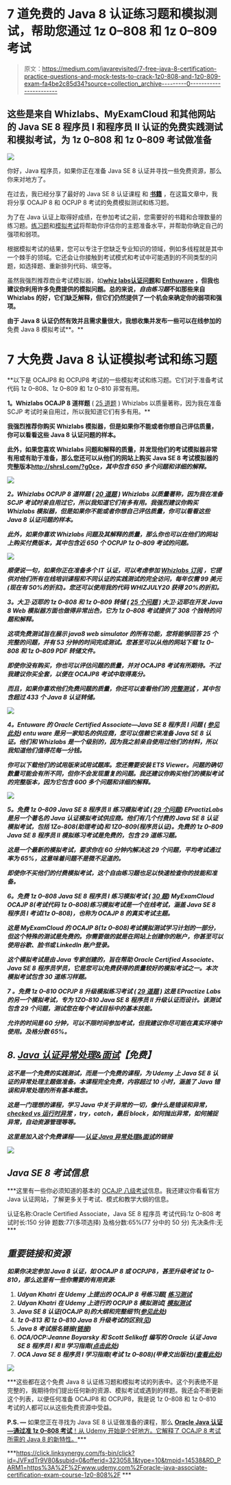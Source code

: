 # 7 道免费的 Java 8 认证练习题和模拟测试，帮助您通过 1z 0–808 和 1z 0–809 考试

> 原文：<https://medium.com/javarevisited/7-free-java-8-certification-practice-questions-and-mock-tests-to-crack-1z0-808-and-1z0-809-exam-fa4be2c85d34?source=collection_archive---------0----------------------->

## 这些是来自 Whizlabs、MyExamCloud 和其他网站的 Java SE 8 程序员 I 和程序员 II 认证的免费实践测试和模拟考试，为 1z 0–808 和 1z 0–809 考试做准备

![](img/0d4b4ae9eae5768dd04092e984e8f3ff.png)

你好，Java 程序员，如果你正在准备 Java SE 8 认证并寻找一些免费资源，那么你来对地方了。

在过去，我已经分享了最好的 Java SE 8 认证课程 和 [**书籍**](/javarevisited/my-favorite-books-and-courses-to-pass-java-se-8-certification-ocajp-8-and-ocpjp-8-b657a195aa07?source=---------58-----------------------) ，在这篇文章中，我将分享 OCAJP 8 和 OCPJP 8 考试的免费模拟测试和练习题。

为了在 Java 认证上取得好成绩，在参加考试之前，您需要好的书籍和合理数量的练习题。[练习题](/javarevisited/top-7-practice-tests-and-mock-exams-to-prepare-for-oracles-java-certifications-ocajp-and-ocpjp-36502d4ca061)和[模拟考试](/javarevisited/6-best-java-8-certification-practice-tests-and-exam-dumps-6a2bdb735d97)将帮助你评估你的主题准备水平，并帮助你确定自己的强项和弱项。

根据模拟考试的结果，您可以专注于您缺乏专业知识的领域，例如多线程就是其中一个棘手的领域。它还会让你接触到考试模式和考试中可能遇到的不同类型的问题，如选择题、重新排列代码、填空等。

虽然我强烈推荐商业考试模拟器，如[**whiz labs**](http://shrsl.com/?g0ce)**[认证问题](https://www.certification-questions.com/practice-exam/java/1z0-808?affiliateCode=fcff36fd-557a-4713-abf6-973e9924770f&utm_source=Javin&utm_medium=affiliate&utm_campaign=affiliate)和 [Enthuware](http://enthuware.com/) ，但我也建议你利用许多免费提供的模拟问题。总的来说，*自由练习题*不如那些来自 Whizlabs 的好，它们缺乏解释，但它们仍然提供了一个机会来确定你的弱项和强项。**

**由于 Java 8 认证仍然有效并且需求量很大，我想收集并发布一些可以在线参加的**免费 Java 8 模拟考试**。**

# **7 大免费 Java 8 认证模拟考试和练习题**

**以下是 OCAJP8 和 OCPJP8 考试的一些模拟考试和练习题。它们对于准备考试代码 1z 0–808、1z 0–809 和 1z 0–810 非常有用。

**1。Whizlabs OCAJP 8 道样题** ( [25 道题](http://shrsl.com/?~abo4) )
Whizlabs 以质量著称，因为我在准备 SCJP 考试时亲自用过，所以我知道它们有多有用。**

**我强烈推荐你购买 Whizlabs 模拟器，但是如果你不能或者你想自己评估质量，你可以看看这些 Java 8 认证问题的样本。**

**此外，如果您喜欢 Whizlabs 问题和解释的质量，并发现他们的考试模拟器非常有用或有助于准备，那么您还可以从他们的网站上购买 Java SE 8 考试模拟器的完整版本<http://shrsl.com/?g0ce>*，其中包含 650 多个问题和详细的解释。***

***[![](img/28308d0bb019cc1bd33acb6713738048.png)](http://shrsl.com/?g0ce)***

*****2。Whizlabs OCPJP 8 道样题** ( [20 道题](http://shrsl.com/?~abo5) )
Whizlabs 以质量著称，因为我在准备 SCJP 考试时亲自用过它，所以我知道它们有多有用。我强烈建议你购买 Whizlabs 模拟器，但是如果你不能或者你想自己评估质量，你可以看看这些 Java 8 认证问题的样本。***

***此外，如果你喜欢 Whizlabs 问题及其解释的质量，那么你也可以在他们的网站上购买付费版本，其中包含近 650 个 OCPJP 1z 0–809 考试的问题。***

***[![](img/9d333c76508dab973b09ee6b7d6e84f3.png)](https://shareasale.com/r.cfm?b=1551042&u=880419&m=43514&urllink=&afftrack=)***

***顺便说一句，如果你正在准备多个 IT 认证，可以考虑参加 [**Whizlabs 订阅**](https://shareasale.com/r.cfm?b=1551042&u=880419&m=43514&urllink=&afftrack=) ，它提供对他们所有在线培训课程和不同认证的实践测试的完全访问，每年仅需 99 美元(现在有 50%的折扣)。您还可以使用我的代码 WHIZJULY20 获得 20%的折扣。***

*****3。大卫·迈耶的 1z 0–808 和 1z 0–809 转储** ( [25 个问题](https://www.certification-questions.com/practice-exam/java/1z0-808?affiliateCode=fcff36fd-557a-4713-abf6-973e9924770f&utm_source=Javin&utm_medium=affiliate&utm_campaign=affiliate) )
大卫·迈耶在开发 Java 8 Web 模拟器方面也做得非常出色，它为 1z 0–808 考试提供了 308 个独特的问题和解释。***

***这项免费测试旨在展示 java8 web simulator 的所有功能，您将能够回答 25 个完整的问题，并有 53 分钟的时间完成测试。您甚至可以从他的网站下载 1z 0–808 和 1z 0–809 PDF 转储文件。***

***即使你没有购买，你也可以评估问题的质量，并对 OCAJP8 考试有所期待。不过我建议你买全套，以便在 OCAJP8 考试中取得高分。***

***而且，如果你喜欢他们免费问题的质量，你还可以查看他们的 [**完整测试**](https://www.certification-questions.com/practice-exam/java/1z0-808?affiliateCode=fcff36fd-557a-4713-abf6-973e9924770f&utm_source=Javin&utm_medium=affiliate&utm_campaign=affiliate) ，其中包含超过 433 个 Java 8 认证转储。***

***[![](img/2182c8877fdfa03801b4261ce9961795.png)](https://www.certification-questions.com/practice-exam/java/1z0-808?affiliateCode=fcff36fd-557a-4713-abf6-973e9924770f&utm_source=Javin&utm_medium=affiliate&utm_campaign=affiliate)***

*****4。Entuware 的 Oracle Certified Associate—Java SE 8 程序员 I 问题** ( [参见此处](http://enthuware.com/index.php/mock-exams/oracle-certified-associate/java-oca-certification-8))
entu ware 是另一家知名的供应商，您可以信赖它来准备 Java SE 8 认证。他们和 Whizlabs 是一个级别的，因为我之前亲自使用过他们的材料，所以我知道他们值得花每一分钱。***

***你可以下载他们的试用版来试用试题库。您还需要安装 ETS Viewer。问题的确切数量可能会有所不同，但你不会发现重复的问题。我还建议你购买他们的模拟考试的完整版本，因为它包含 600 多个问题和详细的解释。***

***![](img/c3319bb3e86634b8f114e14cca63334f.png)***

*****5。免费 1z 0–809 Java SE 8 程序员 II 练习模拟考试** ( [29 个问题](http://www.myexamcloud.com/onlineexam/viewExam.html?t=pzKdkv17ouk=))
EPractizLabs 是另一个著名的 Java 认证模拟考试供应商。他们有几个付费的 Java SE 8 认证模拟考试，包括 1Zo-808(助理考试)和 1Z0–809(程序员认证)。免费的 1z 0–809 Java SE 8 程序员 II 模拟练习考试是免费的，包含 29 道练习题。***

***这是一个最新的模拟考试，要求你在 60 分钟内解决这 29 个问题，平均考试通过率为 65%，这意味着问题不是微不足道的。***

***即使你不买他们的付费模拟考试，这个自由练习题也足以快速检查你的技能和准备。***

*****6。免费 1z 0–808 Java SE 8 程序员 I 练习模拟考试** ( [30 题](http://www.myexamcloud.com/onlineexam/viewExam.html?t=Uc1TNwrGb08=))
MyExamCloud OCAJP 8(考试代码 1z 0–808)练习模拟考试是一个在线考试，涵盖 Java SE 8 程序员 I 考试(1z 0–808)，也称为 OCAJP 8 的真实考试主题。***

***这是 MyExamCloud 的 OCAJP 8(1z 0–808)考试模拟测试学习计划的一部分，但这个特殊的测试是免费的。你需要做的就是在网站上创建你的账户，你甚至可以使用谷歌、脸书或 LinkedIn 账户登录。***

***这个模拟考试是由 Java 专家创建的，旨在帮助 Oracle Certified Associate、Java SE 8 程序员学员，它是您可以免费获得的质量较好的模拟考试之一。本次模拟考试包含 30 道练习样题。***

***7 **。免费 1z 0–810 OCPJP 8 升级模拟练习考试** ( [29 道题](http://www.myexamcloud.com/onlineexam/viewExam.html?t=g9LW4ofeqIE=#) )
这是 EPractize Labs 的另一个模拟考试，专为 1ZO-810 Java SE 8 程序员 II 升级认证而设计。该测试包含 29 个问题，测试您在每个考试目标中的基本技能。***

***允许的时间是 60 分钟，可以不限时间参加考试，但我建议你尽可能在真实环境中使用。及格分数 65%。***

## ***8. [Java 认证异常处理&面试](https://click.linksynergy.com/deeplink?id=CuIbQrBnhiw&mid=39197&murl=https%3A%2F%2Fwww.udemy.com%2Fcourse%2Fjava-exception-handling-for-certification-interviews%2F)【免费】***

***这不是一个免费的实践测试，而是一个免费的课程，为 Udemy 上 Java SE 8 认证的异常处理主题做准备。本课程完全免费，内容超过 10 小时，涵盖了 Java 错误和异常处理的所有基本概念。***

***这是一门理想的课程，学习 Java 中关于异常的一切，像什么是错误和异常， [*checked vs 运行时异常*](https://javarevisited.blogspot.com/2011/12/checked-vs-unchecked-exception-in-java.html#axzz6oawwFfxd) ，try，catch，最后 block，如何抛出异常，如何捕捉异常，自动资源管理等等。***

*****这里是加入这个免费课程**——[认证 Java 异常处理&面试](https://click.linksynergy.com/deeplink?id=CuIbQrBnhiw&mid=39197&murl=https%3A%2F%2Fwww.udemy.com%2Fcourse%2Fjava-exception-handling-for-certification-interviews%2F)的链接***

***[![](img/d521ea9f0a32056c252324a79a02f10e.png)](https://click.linksynergy.com/deeplink?id=CuIbQrBnhiw&mid=39197&murl=https%3A%2F%2Fwww.udemy.com%2Fcourse%2Fjava-exception-handling-for-certification-interviews%2F)***

## ***Java SE 8 考试信息***

***这里有一些你必须知道的基本的 [OCAJP 八级考试](http://javarevisited.blogspot.com/2014/09/latest-OCPJP-exam-java-8-certification-oracle-java-se-8.html)信息。我还建议你看看官方 Java 认证网站，了解更多关于考试、模式和教学大纲的信息。

认证名称:Oracle Certified Associate，Java SE 8 程序员
考试代码:1z 0–808
考试时长:150 分钟
题数:77(多项选择)
及格分数:65%(77 分中的 50 分)
先决条件:无***

## *****重要链接和资源*****

***如果你决定参加 Java 8 认证，如 OCAJP 8 或 OCPJP8，甚至升级考试 1z 0–810，那么这里有一些你需要的有用资源:***

1.  ***Udyan Khatri 在 Udemy 上提出的 OCAJP 8 号练习题[ [练习测试](https://click.linksynergy.com/deeplink?id=CuIbQrBnhiw&mid=39197&murl=https%3A%2F%2Fwww.udemy.com%2Fcourse%2Fjava-oca%2F)***
2.  ***Udyan Khatri 在 Udemy 上进行的 OCPJP 8 模拟测试[ [模拟测试](https://click.linksynergy.com/deeplink?id=CuIbQrBnhiw&mid=39197&murl=https%3A%2F%2Fwww.udemy.com%2Fcourse%2Fjava-oca%2F)***
3.  ***Java SE 8 认证(OCAJP 8)的大纲和完整细节([参见此处](http://education.oracle.com/pls/web_prod-plq-dad/db_pages.getpage?page_id=5001&get_params=p_exam_id:1Z0-808&intcmp=WWOUCERTBLOGPOST1118100214))***
4.  ***1z 0–813 和 1z 0–810 Java 8 升级考试的区别([见](http://javarevisited.blogspot.sg/2017/01/difference-between-ocpjp-8-upgrade-exams-1Z0-813-1Z0-810.html))***
5.  ***Java 8 考试报名链接([链接](http://pearsonvue.com/oracle))***
6.  ***OCA/OCP:Jeanne Boyarsky 和 Scott Selikoff 编写的 Oracle 认证 Java SE 8 程序员 I 和 II 学习指南([点击此处](http://www.amazon.com/OCA-Certified-Associate-Programmer-1Z0-808/dp/1118957407?tag=javamysqlanta-20))***
7.  ***OCA Java SE 8 程序员 I 学习指南(考试 1z 0–808)(甲骨文出版社)([查看此处](http://www.amazon.com/gp/product/1259587517?tag=javamysqlanta-20))***

***[![](img/5d5e128ec22266b62a5dccd654b2ac8d.png)](http://www.amazon.com/gp/product/1259587517?tag=javamysqlanta-20)***

***这些都在这个免费 Java 8 认证练习题和模拟考试的列表中。这个列表绝不是完整的，我期待你们提出任何新的资源、模拟考试或遇到的样题。我还会不断更新这个列表，以便任何准备 OCAJP8 和 OCPJP8，我是说 1z 0–808 和 1z 0–810 考试的人都可以从这些免费资源中受益。

**P.S. —** 如果您正在寻找为 Java SE 8 认证做准备的课程，那么 [**Oracle Java 认证—通过准 1z 0–808 考试**！从 Udemy 开始是个好地方。它解释了 OCAJP 8 考试所需的 Java 8 的新特性。](https://click.linksynergy.com/fs-bin/click?id=JVFxdTr9V80&subid=0&offerid=323058.1&type=10&tmpid=14538&RD_PARM1=https%3A%2F%2Fwww.udemy.com%2Foracle-java-associate-certification-exam-course-1z0-808%2F)***

***<https://click.linksynergy.com/fs-bin/click?id=JVFxdTr9V80&subid=0&offerid=323058.1&type=10&tmpid=14538&RD_PARM1=https%3A%2F%2Fwww.udemy.com%2Foracle-java-associate-certification-exam-course-1z0-808%2F> ***